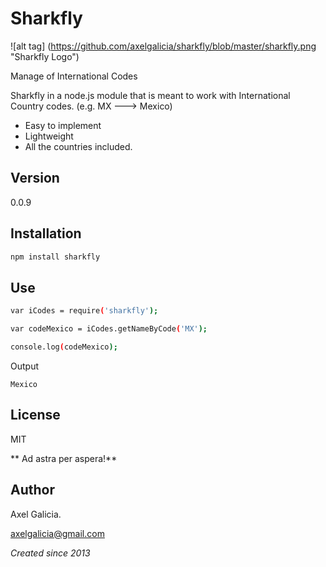 Sharkfly
========

![alt tag] (https://github.com/axelgalicia/sharkfly/blob/master/sharkfly.png "Sharkfly Logo")

Manage of International Codes



Sharkfly in a node.js module that is meant to work with International Country codes. (e.g. MX ---> Mexico)

  - Easy to implement
  - Lightweight
  - All the countries included.


Version
----

0.0.9


Installation
--------------

```sh
npm install sharkfly
```

Use
---------------

```sh
var iCodes = require('sharkfly');

var codeMexico = iCodes.getNameByCode('MX');

console.log(codeMexico);
```

Output

    Mexico

License
----
MIT


** Ad astra per aspera!**

Author
---------------

Axel Galicia.

axelgalicia@gmail.com

*Created since 2013*
